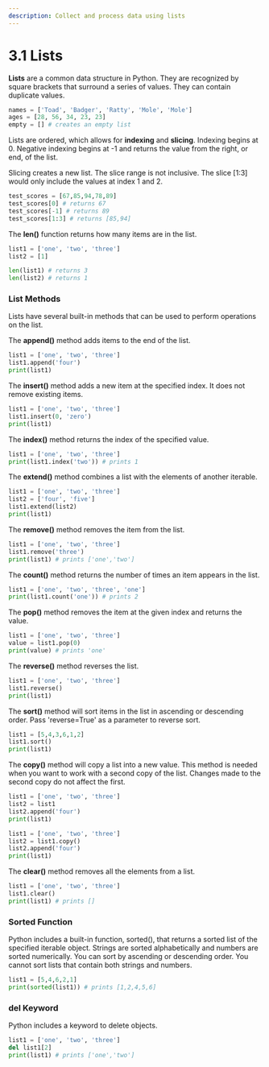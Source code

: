 ```yaml
---
description: Collect and process data using lists
---
```


# 3.1 Lists

**Lists** are a common data structure in Python. They are recognized by square brackets that surround a series of values. They can contain duplicate values.

```python
names = ['Toad', 'Badger', 'Ratty', 'Mole', 'Mole']
ages = [28, 56, 34, 23, 23]
empty = [] # creates an empty list
```

Lists are ordered, which allows for **indexing** and **slicing**. Indexing begins at 0. Negative indexing begins at -1 and returns the value from the right, or end, of the list.

Slicing creates a new list. The slice range is not inclusive. The slice \[1:3] would only include the values at index 1 and 2.

```python
test_scores = [67,85,94,78,89]
test_scores[0] # returns 67
test_scores[-1] # returns 89
test_scores[1:3] # returns [85,94]
```

The **len()** function returns how many items are in the list.

```python
list1 = ['one', 'two', 'three']
list2 = [1]

len(list1) # returns 3
len(list2) # returns 1
```

### List Methods

Lists have several built-in methods that can be used to perform operations on the list.

The **append()** method adds items to the end of the list.

```python
list1 = ['one', 'two', 'three']
list1.append('four')
print(list1)
```

The **insert()** method adds a new item at the specified index. It does not remove existing items.

```python
list1 = ['one', 'two', 'three']
list1.insert(0, 'zero')
print(list1)
```

The **index()** method returns the index of the specified value.

```python
list1 = ['one', 'two', 'three']
print(list1.index('two')) # prints 1
```

The **extend()** method combines a list with the elements of another iterable.

```python
list1 = ['one', 'two', 'three']
list2 = ['four', 'five']
list1.extend(list2)
print(list1)
```

The **remove()** method removes the item from the list.

```python
list1 = ['one', 'two', 'three']
list1.remove('three')
print(list1) # prints ['one','two']
```

The **count()** method returns the number of times an item appears in the list.

```python
list1 = ['one', 'two', 'three', 'one']
print(list1.count('one')) # prints 2
```

The **pop()** method removes the item at the given index and returns the value.

```python
list1 = ['one', 'two', 'three']
value = list1.pop(0)
print(value) # prints 'one'
```

The **reverse()** method reverses the list.

```python
list1 = ['one', 'two', 'three']
list1.reverse()
print(list1)
```

The **sort()** method will sort items in the list in ascending or descending order. Pass 'reverse=True' as a parameter to reverse sort.

```python
list1 = [5,4,3,6,1,2]
list1.sort()
print(list1)
```

The **copy()** method will copy a list into a new value. This method is needed when you want to work with a second copy of the list. Changes made to the second copy do not affect the first.

```python
list1 = ['one', 'two', 'three']
list2 = list1
list2.append('four')
print(list1)

list1 = ['one', 'two', 'three']
list2 = list1.copy()
list2.append('four')
print(list1)
```

The **clear()** method removes all the elements from a list.

```python
list1 = ['one', 'two', 'three']
list1.clear()
print(list1) # prints []
```

### Sorted Function

Python includes a built-in function, sorted(), that returns a sorted list of the specified iterable object. Strings are sorted alphabetically and numbers are sorted numerically. You can sort by ascending or descending order. You cannot sort lists that contain both strings and numbers.

```python
list1 = [5,4,6,2,1]
print(sorted(list1)) # prints [1,2,4,5,6]
```

### del Keyword

Python includes a keyword to delete objects.

```python
list1 = ['one', 'two', 'three']
del list1[2]
print(list1) # prints ['one','two']
```
